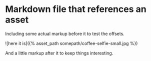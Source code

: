 ---
---

# Markdown file that references an asset

Including some actual markup before it to test the offsets.

![here it is]({% asset_path somepath/coffee-selfie-small.jpg %})

And a little markup after it to keep things interesting.
